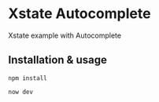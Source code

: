# Xstate Autocomplete

Xstate example with Autocomplete

## Installation & usage

```
npm install
```

```
now dev
```
